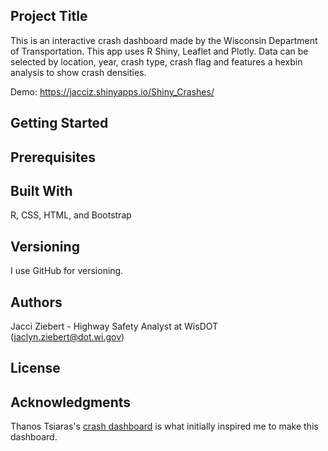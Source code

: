 ﻿Project Title
-
This is an interactive crash dashboard made by the Wisconsin Department of Transportation.
This app uses R Shiny, Leaflet and Plotly. Data can be selected by location, year, crash type, crash flag and features a hexbin analysis to show crash densities.

Demo: https://jacciz.shinyapps.io/Shiny_Crashes/

Getting Started
-

Prerequisites
-

Built With
-
R, CSS, HTML, and Bootstrap

Versioning
-
I use GitHub for versioning.

Authors
-
Jacci Ziebert - Highway Safety Analyst at WisDOT (jaclyn.ziebert@dot.wi.gov)

License
-

Acknowledgments
-
Thanos Tsiaras's [crash dashboard](https://github.com/TheDataLabScotland/Data_Team_Blog_Posts/tree/master/TrafficAccidents) is what initially inspired me to make this dashboard.
